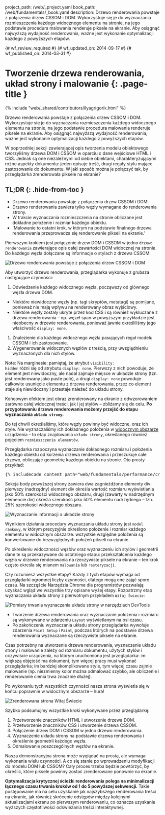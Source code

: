 project_path: /web/_project.yaml
book_path: /web/fundamentals/_book.yaml
description: Drzewo renderowania powstaje z połączenia drzew CSSOM i DOM. Wykorzystuje się je do wyznaczania rozmieszczenia każdego widocznego elementu na stronie, na jego podstawie procedura malowania renderuje piksele na ekranie. Aby osiągnąć najwyższą wydajność renderowania, ważne jest wykonanie optymalizacji każdego z powyższych etapów.

{# wf_review_required #}
{# wf_updated_on: 2014-09-17 #}
{# wf_published_on: 2014-03-31 #}

# Tworzenie drzewa renderowania, układ strony i malowanie {: .page-title }

{% include "web/_shared/contributors/ilyagrigorik.html" %}


Drzewo renderowania powstaje z połączenia drzew CSSOM i DOM. Wykorzystuje się je do wyznaczania rozmieszczenia każdego widocznego elementu na stronie, na jego podstawie procedura malowania renderuje piksele na ekranie. Aby osiągnąć najwyższą wydajność renderowania, ważne jest wykonanie optymalizacji każdego z powyższych etapów.


W poprzedniej sekcji zawierającej opis tworzenia modelu obiektowego tworzyliśmy drzewa DOM i CSSOM w oparciu o dane wejściowe HTML i CSS. Jednak są one niezależnymi od siebie obiektami, charakteryzującymi różne aspekty dokumentu: jeden opisuje treść, drugi reguły stylu mające zastosowanie do dokumentu. W jaki sposób można je połączyć tak, by przeglądarka zrenderowała piksele na ekranie?

## TL;DR {: .hide-from-toc }
- Drzewo renderowania powstaje z połączenia drzew CSSOM i DOM.
- Drzewo renderowania zawiera tylko węzły wymagane do renderowania strony.
- W trakcie wyznaczania rozmieszczenia na stronie obliczane jest dokładne położenie i rozmiar każdego obiektu.
- 'Malowanie to ostatni krok, w którym na podstawie finalnego drzewa renderowania przeprowadza się renderowanie pikseli na ekranie.'


Pierwszym krokiem jest połączenie drzew DOM i CSSOM w jedno `drzewo renderowania` zawierające opis całej zawartości DOM widocznej na stronie. Do każdego węzła dołączane są informacje o stylach z drzewa CSSOM.

<img src="images/render-tree-construction.png" alt="Drzewo renderowania powstaje z połączenia drzew CSSOM i DOM" class="center">

Aby utworzyć drzewo renderowania, przeglądarka wykonuje z grubsza następujące czynności:

1. Odwiedzenie każdego widocznego węzła, począwszy od głównego węzła drzewa DOM.
  * Niektóre niewidoczne węzły (np. tagi skryptów, metatagi) są pomijane, ponieważ nie mają wpływu na renderowany obraz wyjściowy.
  * Niektóre węzły zostały ukryte przez kod CSS i są również wykluczane z drzewa renderowania &ndash; np. węzeł span w powyższym przykładzie jest nieobecny w drzewie renderowania, ponieważ jawnie określiliśmy jego właściwość `display: none`.
1. Znalezienie dla każdego widocznego węzła pasujących reguł modelu CSSOM i ich zastosowanie.
2. Wygenerowanie widocznych węzłów z treścią, przy uwzględnieniu wyznaczonych dla nich stylów.

Note: Na marginesie: pamiętaj, że atrybut <code>visibility: hidden</code> różni się od atrybutu <code>display: none</code>. Pierwszy z nich powoduje, że element jest niewidoczny, ale nadal zajmuje miejsce w układzie strony (tzn. jest renderowany jako puste pole), a drugi <code>display: none</code> powoduje całkowite usunięcie elementu z drzewa renderowania, przez co element staje się niewidoczny i przestaje należeć do układu strony.

Końcowym efektem jest obraz zrenderowany na ekranie z odwzorowaniem zarówno całej widocznej treści, jak i jej stylów &ndash; zbliżamy się do celu.  **Po przygotowaniu drzewa renderowania możemy przejść do etapu wyznaczania `układu strony`.**

Do tej chwili określaliśmy, które węzły powinny być widoczne, oraz ich style. Nie wyznaczaliśmy ich dokładnego położenia w [widocznym obszarze](/web/fundamentals/design-and-ui/responsive/#set-the-viewport) urządzenia &ndash; to etap znajdowania `układu strony`, określanego również pojęciem `rozmieszczenia elementów`.

Przeglądarka rozpoczyna wyznaczanie dokładnego rozmiaru i położenia każdego obiektu od korzenia drzewa renderowania i przeszukuje całe drzewo, obliczając geometrię każdego obiektu na stronie. Oto prosty przykład:

<pre class="prettyprint">
{% includecode content_path="web/fundamentals/performance/critical-rendering-path/_code/nested.html" region_tag="full" %}
</pre>

Sekcja body powyższej strony zawiera dwa zagnieżdżone elementy div: pierwszy (nadrzędny) element div określa wartość rozmiaru wyświetlania jako 50% szerokości widocznego obszaru, drugi (zawarty w nadrzędnym elemencie div) określa szerokość jako 50% elementu nadrzędnego &ndash; tzn. 25% szerokości widocznego obszaru.

<img src="images/layout-viewport.png" alt="Wyznaczanie informacji o układzie strony" class="center">

Wynikiem działania procedury wyznaczania układu strony jest `model ramkowy`, w którym precyzyjnie określono położenie i rozmiar każdego elementu w widocznym obszarze: wszystkie względne położenia są konwertowane do bezwzględnych położeń pikseli na ekranie.

Po określeniu widoczności węzłów oraz wyznaczeniu ich stylów i geometrii dane te są przekazywane do ostatniego etapu: przekształcenia każdego węzła w drzewie renderowania na rzeczywiste piksele na ekranie &ndash; ten krok często określa się mianem `malowania` lub `rasteryzacji`.

Czy rozumiesz wszystkie etapy? Każdy z tych etapów wymaga od przeglądarki ogromnej liczby czynności, dlatego mogą one zająć sporo czasu. Na szczęście Narzędzia Chrome dla programistów pozwalają uzyskać wgląd we wszystkie trzy opisane wyżej etapy. Rozpatrzmy etap wyznaczania układu strony z pierwotnym przykładem `Witaj Świecie`:

<img src="images/layout-timeline.png" alt="Pomiary trwania wyznaczania układu strony w narzędziach DevTools" class="center">

* Tworzenie drzewa renderowania oraz wyznaczanie położenia i rozmiaru są wykonywane w zdarzeniu `Layout` wyświetlanym na osi czasu.
* Po zakończeniu wyznaczania układu strony przeglądarka wywołuje zdarzenia `Paint Setup` i `Paint`, podczas których na podstawie drzewa renderowania wyznaczane są rzeczywiste piksele na ekranie.

Czas potrzebny na utworzenie drzewa renderowania, wyznaczenie układu strony i malowanie zależy od rozmiaru dokumentu, użytych stylów i oczywiście urządzenia, na którym uruchomiona jest przeglądarka: im większą objętość ma dokument, tym więcej pracy musi wykonać przeglądarka; im bardziej skomplikowane style, tym więcej czasu zajmie malowanie (np. niezmienny kolor można odmalować szybko, ale obliczenie i renderowanie cienia trwa znacznie dłużej).

Po wykonaniu tych wszystkich czynności nasza strona wyświetla się w końcu poprawnie w widocznym obszarze &ndash; hura!

<img src="images/device-dom-small.png" alt="Zrenderowana strona Witaj Świecie" class="center">

Szybko podsumujmy wszystkie kroki wykonywane przez przeglądarkę:

1. Przetworzenie znaczników HTML i utworzenie drzewa DOM.
2. Przetworzenie znaczników CSS i utworzenie drzewa CSSOM.
3. Połączenie drzew DOM i CSSOM w jedno drzewo renderowania.
4. Wyznaczenie układu strony na podstawie drzewa renderowania i określenie geometrii każdego węzła.
5. Odmalowanie poszczególnych węzłów na ekranie.

Nasza demonstracyjna strona może wyglądać na prostą, ale wymaga wykonania wielu czynności. A co się stanie po wprowadzeniu modyfikacji do modelu DOM lub CSSOM? Cały proces trzeba będzie powtórzyć, by określić, które piksele powinny zostać zrenderowane ponownie na ekranie.

**Optymalizacja krytycznej ścieżki renderowania polega na minimalizacji łącznego czasu trwania kroków od 1 do 5 powyższej sekwencji.** Takie postępowanie ma na celu uzyskanie jak najszybszego renderowania treści na ekranie, jak również skrócenie odstępów między kolejnymi aktualizacjami ekranu po pierwszym renderowaniu, co oznacza uzyskanie wyższych częstotliwości odświeżania treści interaktywnej.



